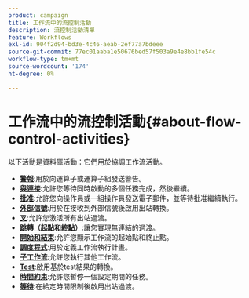 ```yaml
---
product: campaign
title: 工作流中的流控制活動
description: 流控制活動清單
feature: Workflows
exl-id: 904f2d94-bd3e-4c46-aeab-2ef77a7bdeee
source-git-commit: 77ec01aaba1e50676bed57f503a9e4e8bb1fe54c
workflow-type: tm+mt
source-wordcount: '174'
ht-degree: 0%

---
```


# 工作流中的流控制活動{#about-flow-control-activities}

以下活動是資料庫活動：它們用於協調工作流活動。

* **[警報](alert.md)**:用於向運算子或運算子組發送警告。
* **[與連接](and-join.md)**:允許您等待同時啟動的多個任務完成，然後繼續。
* **[批准](approval.md)**:允許您向操作員或一組操作員發送電子郵件，並等待批准繼續執行。
* **[外部信號](external-signal.md)**:用於在接收到外部信號後啟用出站轉換。
* **[叉](fork.md)**:允許您激活所有出站過渡。
* **[跳轉（起點和終點）](jump--start-point-and-end-point-.md)**:讓您實現無連結的過渡。
* **[開始和結束](start-and-end.md)**:允許您顯示工作流的起始點和終止點。
* **[調度程式](scheduler.md)**:用於定義工作流執行計畫。
* **[子工作流](sub-workflow.md)**:允許您執行其他工作流。
* **[Test](test.md)**:啟用基於test結果的轉換。
* **[時間約束](time-constraint.md)**:允許您暫停一個設定期間的任務。
* **[等待](wait.md)**:在給定時間限制後啟用出站過渡。
   <!--* **Task**: lets you configure task execution. Refer to the [Task](task.md) section.-->
